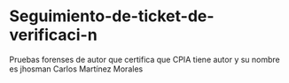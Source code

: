 # Seguimiento-de-ticket-de-verificaci-n
Pruebas forenses de autor que certifica que CPIA tiene autor y su nombre es jhosman Carlos Martínez Morales
